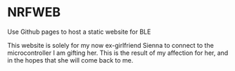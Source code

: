 # NRFWEB
Use Github pages to host a static website for BLE

This website is solely for my now ex-girlfriend Sienna to connect to the microcontroller I am gifting her.
This is the result of my affection for her, and in the hopes that she will come back to me.
